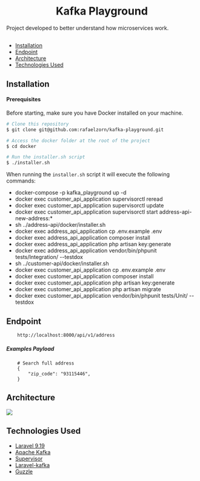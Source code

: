 <h1 align="center">Kafka Playground</h1>

Project developed to better understand how microservices work.

##

* [Installation](#Installation)
* [Endpoint](#Endpoint)
* [Architecture](#Architecture)
* [Technologies Used](#technologies-used)

## Installation

#### Prerequisites

Before starting, make sure you have Docker installed on your machine.

```bash
# Clone this repository
$ git clone git@github.com:rafaelzorn/kafka-playground.git

# Access the docker folder at the root of the project
$ cd docker

# Run the installer.sh script
$ ./installer.sh
```

When running the ``installer.sh`` script it will execute the following commands:

- docker-compose -p kafka_playground up -d
- docker exec customer_api_application supervisorctl reread
- docker exec customer_api_application supervisorctl update
- docker exec customer_api_application supervisorctl start address-api-new-address:*
- sh ../address-api/docker/installer.sh
- docker exec address_api_application cp .env.example .env
- docker exec address_api_application composer install
- docker exec address_api_application php artisan key:generate
- docker exec address_api_application vendor/bin/phpunit tests/Integration/ --testdox
- sh ../customer-api/docker/installer.sh
- docker exec customer_api_application cp .env.example .env
- docker exec customer_api_application composer install
- docker exec customer_api_application php artisan key:generate
- docker exec customer_api_application php artisan migrate
- docker exec customer_api_application vendor/bin/phpunit tests/Unit/ --testdox

## Endpoint

```
    http://localhost:8000/api/v1/address
```

##### Examples Payload

```
    # Search full address
    {
	    "zip_code": "93115446",
    }
```

## Architecture

<img src="./documentation/architecture.png" />

## Technologies Used

- [Laravel 9.19](https://laravel.com/)
- [Apache Kafka](https://kafka.apache.org/)
- [Supervisor](http://supervisord.org/)
- [Laravel-kafka](https://junges.dev/documentation/laravel-kafka/v1.8/1-introduction)
- [Guzzle](https://github.com/guzzle/guzzle)
